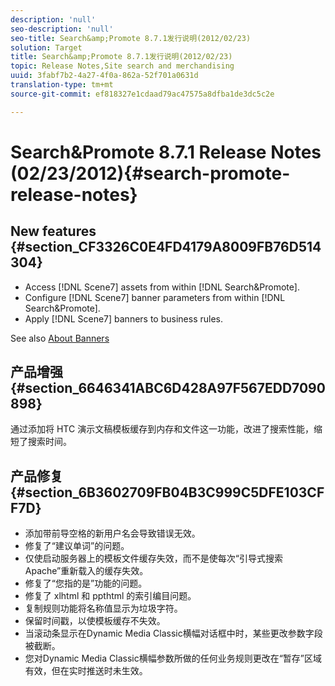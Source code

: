 ```yaml
---
description: 'null'
seo-description: 'null'
seo-title: Search&amp;Promote 8.7.1发行说明(2012/02/23)
solution: Target
title: Search&amp;Promote 8.7.1发行说明(2012/02/23)
topic: Release Notes,Site search and merchandising
uuid: 3fabf7b2-4a27-4f0a-862a-52f701a0631d
translation-type: tm+mt
source-git-commit: ef818327e1cdaad79ac47575a8dfba1de3dc5c2e

---
```



# Search&amp;Promote 8.7.1 Release Notes (02/23/2012){#search-promote-release-notes}

## New features {#section_CF3326C0E4FD4179A8009FB76D514304}

* Access [!DNL Scene7] assets from within [!DNL Search&Promote].
* Configure [!DNL Scene7] banner parameters from within [!DNL Search&Promote].
* Apply [!DNL Scene7] banners to business rules.

See also [About Banners](../c-about-design-menu/c-about-banners.md#concept_5BBE01FEC6134393B43CC917C8CC64DA)

## 产品增强{#section_6646341ABC6D428A97F567EDD7090898}

通过添加将 HTC 演示文稿模板缓存到内存和文件这一功能，改进了搜索性能，缩短了搜索时间。

## 产品修复 {#section_6B3602709FB04B3C999C5DFE103CFF7D}

* 添加带前导空格的新用户名会导致错误无效。
* 修复了“建议单词”的问题。
* 仅使启动服务器上的模板文件缓存失效，而不是使每次“引导式搜索 Apache”重新载入的缓存失效。
* 修复了“您指的是”功能的问题。
* 修复了 xlhtml 和 ppthtml 的索引编目问题。
* 复制规则功能将名称值显示为垃圾字符。
* 保留时间戳，以使模板缓存不失效。
* 当滚动条显示在Dynamic Media Classic横幅对话框中时，某些更改参数字段被截断。
* 您对Dynamic Media Classic横幅参数所做的任何业务规则更改在“暂存”区域有效，但在实时推送时未生效。

